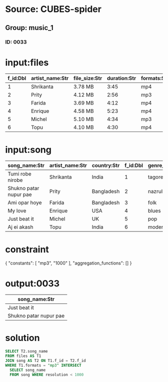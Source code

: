 # Source: CUBES-spider
## Group: music_1
### ID: 0033

# input:files

| f_id:Dbl | artist_name:Str | file_size:Str | duration:Str | formats:Str |
|---|---|---|---|---|
| 1 | Shrikanta | 3.78 MB | 3:45 | mp4 |
| 2 | Prity | 4.12 MB | 2:56 | mp3 |
| 3 | Farida | 3.69 MB | 4:12 | mp4 |
| 4 | Enrique | 4.58 MB | 5:23 | mp4 |
| 5 | Michel | 5.10 MB | 4:34 | mp3 |
| 6 | Topu | 4.10 MB | 4:30 | mp4 |

# input:song

| song_name:Str | artist_name:Str | country:Str | f_id:Dbl | genre_is:Str | rating:Dbl | languages:Str | releasedate:Date | resolution:Dbl |
|---|---|---|---|---|---|---|---|---|
| Tumi robe nirobe | Shrikanta | India | 1 | tagore | 8 | bangla | 2011-08-28 | 1080 |
| Shukno patar nupur pae | Prity | Bangladesh | 2 | nazrul | 5 | bangla | 1997-09-21 | 512 |
| Ami opar hoye | Farida | Bangladesh | 3 | folk | 7 | bangla | 2001-04-07 | 320 |
| My love | Enrique | USA | 4 | blues | 6 | english | 2007-01-24 | 1080 |
| Just beat it | Michel | UK | 5 | pop | 8 | english | 2002-03-17 | 720 |
| Aj ei akash | Topu | India | 6 | modern | 10 | bangla | 2004-03-27 | 320 |

# constraint

{
  "constants": [
    "mp3",
    "1000"
  ],
  "aggregation_functions": []
}

# output:0033

| song_name:Str |
|---|
| Just beat it |
| Shukno patar nupur pae |

# solution

```sql
SELECT T2.song_name
FROM files AS T1
JOIN song AS T2 ON T1.f_id = T2.f_id
WHERE T1.formats = "mp3" INTERSECT
  SELECT song_name
  FROM song WHERE resolution < 1000
```
